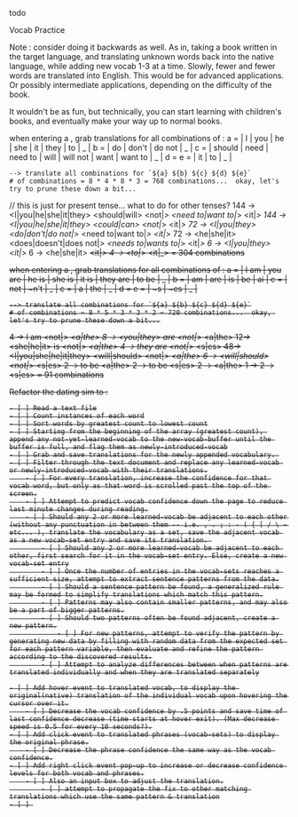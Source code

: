 todo

Vocab Practice

Note : consider doing it backwards as well. As in, taking a book written in the target language, and translating unknown words back into the native language, while adding new vocab 1-3 at a time. Slowly, fewer and fewer words are translated into English. This would be for advanced applications. Or possibly intermediate applications, depending on the difficulty of the book.

It wouldn't be as fun, but technically, you can start learning with children's books, and eventually make your way up to normal books.


when entering a <verb>, grab translations for all combinations of :
    a = | I | you | he | she | it | they | to | _ |
    b = | do | don't | do not | _ |
    c = | should | need | need to | will | will not | want | want to | _ |
    d = <verb>
    e = | it | to | _ |

    --> translate all combinations for `${a} ${b} ${c} ${d} ${e}`
    # of combinations = 8 * 4 * 8 * 3 = 768 combinations...  okay, let's try to prune these down a bit...

// this is just for present tense... what to do for other tenses?
144 -> <I|you|he|she|it|they> <should|will> <not|_> <need to|want to|_> <verb> <it|_>
144 -> <I|you|he|she|it|they> <could|can> <not|_> <verb> <it|_>
72  -> <I|you|they> <do|don't|do not|_> <need to|want to|_> <verb> <it|_>
72  -> <he|she|it> <does|doesn't|does not|_> <needs to|wants to|_> <verb> <it|_>
6   -> <I|you|they> <verb> <it|_>
6   -> <he|she|it> <verb><s> <it|_>
4   -> <to|_> <verb> <it|_>
= 304 combinations


when entering a <noun>, grab translations for all combinations of :
    a = | I am | you are | he is | she is | it is | they are | to be | _ |
    b = | am | are | is | be | ai |
    c = | not | ~n't | _ |
    c = | a | the | _ |
    d = <noun>
    e = | ~s | ~es | _ |

    --> translate all combinations for `${a} ${b} ${c} ${d} ${e}`
    # of combinations = 8 * 5 * 3 * 3 * 2 = 720 combinations...  okay, let's try to prune these down a bit...
    
4 -> I am <not|_> <a|the> <noun>
8 -> <you|they> are <not|_> <a|the> <noun>
12-> <she|he|it> is <not|_> <a|the> <noun>
4 -> they are <not|_> <noun><s|es>
48-> <I|you|she|he|it|they> <will|should> <not|_> <be> <a|the> <noun>
6 -> <they> <will|should> <not|_> <be> <noun><s|es>
2 -> to be <a|the> <noun>
2 -> to be <noun><s|es>
2 -> <a|the> <noun>
1 -> <noun>
2 -> <noun><s|es>
= 91 combinations


Refactor the dating sim to :
    
    - [ ] Read a text file
    - [ ] Count instances of each word
    - [ ] Sort words by greatest count to lowest count
    - [ ] Starting from the beginning of the array (greatest count), append any not-yet-learned-vocab to the new-vocab-buffer until the buffer is full, and flag them as newly-introduced-vocab
    - [ ] Grab and save translations for the newly appended vocabulary. 
    - [ ] Filter through the text document and replace any learned-vocab or newly-introduced-vocab with their translations.
        - [ ] For every translation, increase the confidence for that vocab word, but only as that word is scrolled past the top of the screen.
        - [ ] Attempt to predict vocab confidence down the page to reduce last minute changes during reading.
        - [ ] Should any 2 or more learned-vocab be adjacent to each other (without any punctuation in between them -- i.e. , . ; : - ( { [ / \ ~ etc... ), translate the vocabulary as a set, save the adjacent vocab as a new vocab-set entry and save its translation. 
            - [ ] Should any 2 or more learned-vocab be adjacent to each other, first search for it in the vocab-set entry. Else, create a new vocab-set entry
            - [ ] Once the number of entries in the vocab-sets reaches a sufficient size, attempt to extract sentence patterns from the data.
            - [ ] Should a sentence pattern be found, a generalized rule may be formed to simplify translations which match this pattern.
            - [ ] Patterns may also contain smaller patterns, and may also be a part of bigger patterns.
            - [ ] Should two patterns often be found adjacent, create a new pattern.
                - [ ] For new patterns, attempt to verify the pattern by generating new data by filling with random data from the expected set for each pattern variable, then evaluate and refine the pattern according to the discovered results.
            - [ ] Attempt to analyze differences between when patterns are translated individually and when they are translated separately

    - [ ] Add hover event to translated vocab, to display the original(native) translation of the individual vocab upon hovering the cursor over it.
        - [ ] Decrease the vocab confidence by .5 points and save time of last confidence decrease (time starts at hover exit). (Max decrease speed is 0.5 for every 10 seconds?).
    - [ ] Add click event to translated phrases (vocab-sets) to display the original phrase.
        - [ ] Decrease the phrase confidence the same way as the vocab confidence.
    - [ ] Add right click event pop-up to increase or decrease confidence levels for both vocab and phrases.
        - [ ] Also an input box to adjust the translation.
            - [ ] attempt to propagate the fix to other matching translations which use the same pattern & translation
    - [ ] 
